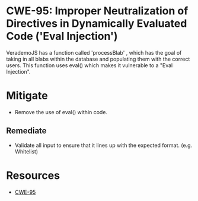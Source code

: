 # CWE-95: Improper Neutralization of Directives in Dynamically Evaluated Code ('Eval Injection')

VerademoJS has a function called 'processBlab' , which has the goal of taking in all blabs within the database and populating them with the correct users. This function uses eval() which makes it vulnerable to a "Eval Injection". 

# Mitigate
* Remove the use of eval() within code.

## Remediate 
* Validate all input to ensure that it lines up with the expected format. (e.g. Whitelist)

# Resources 
* [CWE-95](https://cwe.mitre.org/data/definitions/95.html)